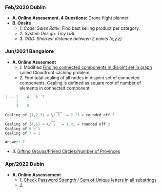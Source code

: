 ### Feb/2020 Dublin
- **A. Online Assesement. 4 Questions:** Drone flight planner
- **B. Onsite**
  - _1. Code: Sales Rank:_ Find best selling product per category.
  - _2. System Design: Tiny URL_
  - _3. OOD: Shortest distance between 2 points (x,y,z)_

### Jun/2021  Bangalore
- **A. Online Assesment**
  - _1._ Modified [Finding connected components in disjoint set in graph](/DS_Questions/Questions/Graphs/Find/Undirected_Graph/Number_of_Connected_Components.md) called Cloudfront caching problem. 
  - _2._ Find total cealing of all nodes in disjoint set of connected components. Cealing is defined as square root of number of elements in connected component.
```c
1 -- 2    4   6  7
     |    |
     3    5
                       ___
Cealing of {1,2,3} = \/ 3   = 2.23 = rounded off 3
                     __
Cealing of {4,5} = \/ 2   = 1.41 = rounded off 2
Cealing of 6 = 1
Cealing of 7 = 1

Answer: 7
```
- _3._ [Gifting Groups/Friend Circles/Number of Provinces](/DS_Questions/Questions/Graphs/Find/Undirected_Graph/Number_of_Connected_Components.md)

### Apr/2022 Dubin
- **A. Online Assessement**
  - _1._ [Check Password Strength / Sum of Unique letters in all substrings](/DS_Questions/Questions/Strings/SubString_SubSequence/Sum_of_Unique_letters_in_all_substrings.md)
  - _2._ 
